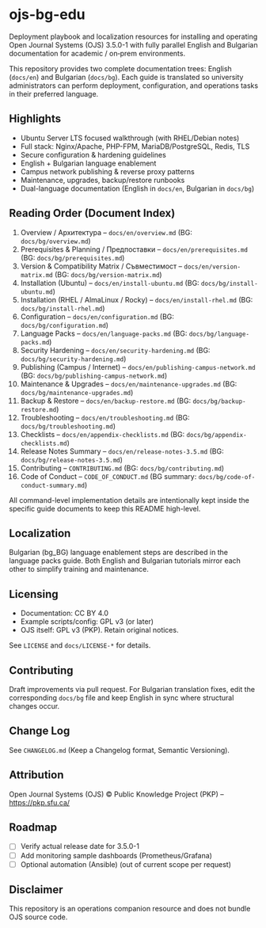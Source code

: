 # ojs-bg-edu

Deployment playbook and localization resources for installing and operating Open Journal Systems (OJS) 3.5.0-1 with fully parallel English and Bulgarian documentation for academic / on‑prem environments.

This repository provides two complete documentation trees: English (`docs/en`) and Bulgarian (`docs/bg`). Each guide is translated so university administrators can perform deployment, configuration, and operations tasks in their preferred language.

## Highlights
- Ubuntu Server LTS focused walkthrough (with RHEL/Debian notes)
- Full stack: Nginx/Apache, PHP-FPM, MariaDB/PostgreSQL, Redis, TLS
- Secure configuration & hardening guidelines
- English + Bulgarian language enablement
- Campus network publishing & reverse proxy patterns
- Maintenance, upgrades, backup/restore runbooks
- Dual-language documentation (English in `docs/en`, Bulgarian in `docs/bg`)

## Reading Order (Document Index)
1. Overview / Архитектура – `docs/en/overview.md` (BG: `docs/bg/overview.md`)
2. Prerequisites & Planning / Предпоставки – `docs/en/prerequisites.md` (BG: `docs/bg/prerequisites.md`)
3. Version & Compatibility Matrix / Съвместимост – `docs/en/version-matrix.md` (BG: `docs/bg/version-matrix.md`)
4. Installation (Ubuntu) – `docs/en/install-ubuntu.md` (BG: `docs/bg/install-ubuntu.md`)
5. Installation (RHEL / AlmaLinux / Rocky) – `docs/en/install-rhel.md` (BG: `docs/bg/install-rhel.md`)
6. Configuration – `docs/en/configuration.md` (BG: `docs/bg/configuration.md`)
7. Language Packs – `docs/en/language-packs.md` (BG: `docs/bg/language-packs.md`)
8. Security Hardening – `docs/en/security-hardening.md` (BG: `docs/bg/security-hardening.md`)
9. Publishing (Campus / Internet) – `docs/en/publishing-campus-network.md` (BG: `docs/bg/publishing-campus-network.md`)
10. Maintenance & Upgrades – `docs/en/maintenance-upgrades.md` (BG: `docs/bg/maintenance-upgrades.md`)
11. Backup & Restore – `docs/en/backup-restore.md` (BG: `docs/bg/backup-restore.md`)
12. Troubleshooting – `docs/en/troubleshooting.md` (BG: `docs/bg/troubleshooting.md`)
13. Checklists – `docs/en/appendix-checklists.md` (BG: `docs/bg/appendix-checklists.md`)
14. Release Notes Summary – `docs/en/release-notes-3.5.md` (BG: `docs/bg/release-notes-3.5.md`)
15. Contributing – `CONTRIBUTING.md` (BG: `docs/bg/contributing.md`)
16. Code of Conduct – `CODE_OF_CONDUCT.md` (BG summary: `docs/bg/code-of-conduct-summary.md`)

All command-level implementation details are intentionally kept inside the specific guide documents to keep this README high-level.

## Localization
Bulgarian (bg_BG) language enablement steps are described in the language packs guide. Both English and Bulgarian tutorials mirror each other to simplify training and maintenance.

## Licensing
- Documentation: CC BY 4.0
- Example scripts/config: GPL v3 (or later)
- OJS itself: GPL v3 (PKP). Retain original notices.

See `LICENSE` and `docs/LICENSE-*` for details.

## Contributing
Draft improvements via pull request. For Bulgarian translation fixes, edit the corresponding `docs/bg` file and keep English in sync where structural changes occur.

## Change Log
See `CHANGELOG.md` (Keep a Changelog format, Semantic Versioning).

## Attribution
Open Journal Systems (OJS) © Public Knowledge Project (PKP) – https://pkp.sfu.ca/

## Roadmap
- [ ] Verify actual release date for 3.5.0-1
- [ ] Add monitoring sample dashboards (Prometheus/Grafana)
- [ ] Optional automation (Ansible) (out of current scope per request)

## Disclaimer
This repository is an operations companion resource and does not bundle OJS source code.
